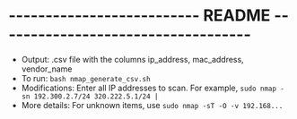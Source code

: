  # -------------------------- README -----------------------------------

-  Output: .csv file with the columns ip_address, mac_address, vendor_name
-  To run: `bash nmap_generate_csv.sh`
-  Modifications: Enter all IP addresses to scan. For example, `sudo nmap -sn 192.300.2.7/24 320.222.5.1/24 |`
-  More details: For unknown items, use `sudo nmap -sT -O -v 192.168...`
